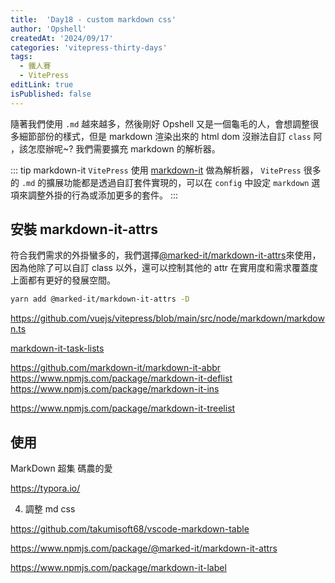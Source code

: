 ```yaml
---
title:  'Day18 - custom markdown css'
author: 'Opshell'
createdAt: '2024/09/17'
categories: 'vitepress-thirty-days'
tags:
  - 鐵人賽
  - VitePress
editLink: true
isPublished: false
---
```


隨著我們使用 `.md` 越來越多，然後剛好 Opshell 又是一個龜毛的人，會想調整很多細節部份的樣式，但是 markdown 渲染出來的 html dom 沒辦法自訂 `class` 阿 ，該怎麼辦呢~? 我們需要擴充 markdown 的解析器。

::: tip markdown-it
`VitePress` 使用 [markdown-it](https://github.com/markdown-it/markdown-it) 做為解析器， `VitePress` 很多的 `.md` 的擴展功能都是透過自訂套件實現的，可以在 `config` 中設定 `markdown` 選項來調整外掛的行為或添加更多的套件。
:::

## 安裝 markdown-it-attrs
符合我們需求的外掛蠻多的，我們選擇[@marked-it/markdown-it-attrs](https://www.npmjs.com/package/@marked-it/markdown-it-attrs)來使用，因為他除了可以自訂 class 以外，還可以控制其他的 attr 在實用度和需求覆蓋度上面都有更好的發展空間。
```sh
yarn add @marked-it/markdown-it-attrs -D
```

https://github.com/vuejs/vitepress/blob/main/src/node/markdown/markdown.ts

[markdown-it-task-lists](https://www.npmjs.com/package/@hackmd/markdown-it-task-lists)

https://github.com/markdown-it/markdown-it-abbr
https://www.npmjs.com/package/markdown-it-deflist
https://www.npmjs.com/package/markdown-it-ins

https://www.npmjs.com/package/markdown-it-treelist

## 使用

MarkDown 超集 碼農的愛

https://typora.io/

4. 調整 md css

https://github.com/takumisoft68/vscode-markdown-table

https://www.npmjs.com/package/@marked-it/markdown-it-attrs

https://www.npmjs.com/package/markdown-it-label
